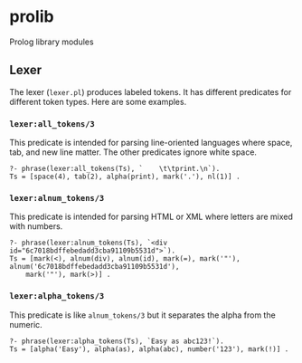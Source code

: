 # prolib
Prolog library modules

## Lexer

The lexer (`lexer.pl`) produces labeled tokens. It has different predicates for different token types. Here are some
examples.

### `lexer:all_tokens/3`

This predicate is intended for parsing line-oriented languages where space, tab, and new line matter. The other
predicates ignore white space.

```
?- phrase(lexer:all_tokens(Ts), `    \t\tprint.\n`).
Ts = [space(4), tab(2), alpha(print), mark('.'), nl(1)] .
```

### `lexer:alnum_tokens/3`

This predicate is intended for parsing HTML or XML where letters are mixed with numbers.

```
?- phrase(lexer:alnum_tokens(Ts), `<div id="6c7018bdffebedadd3cba91109b5531d">`).
Ts = [mark(<), alnum(div), alnum(id), mark(=), mark('"'), alnum('6c7018bdffebedadd3cba91109b5531d'),
    mark('"'), mark(>)] .
```

### `lexer:alpha_tokens/3`

This predicate is like `alnum_tokens/3` but it separates the alpha from the numeric.

```
?- phrase(lexer:alpha_tokens(Ts), `Easy as abc123!`).
Ts = [alpha('Easy'), alpha(as), alpha(abc), number('123'), mark(!)] .
```
